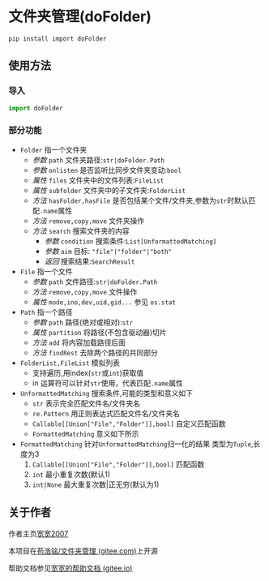 # 文件夹管理(doFolder)

```
pip install import doFolder
```

## 使用方法

### 导入

```python
import doFolder
```
### 部分功能
+ `Folder` 指一个文件夹
    + _参数_ `path` 文件夹路径:`str|doFolder.Path`
    + _参数_ `onlisten` 是否监听比同步文件夹变动:`bool`
    + _属性_ `files` 文件夹中的文件列表:`FileList`
    + _属性_ `subfolder` 文件夹中的子文件夹:`FolderList`
    + _方法_ `hasFolder,hasFile` 是否包括某个文件/文件夹,参数为`str`时默认匹配`.name`属性
    + _方法_ `remove,copy,move` 文件夹操作
    + _方法_ `search` 搜索文件夹的内容
        + _参数_ `condition` 搜索条件:`List[UnformattedMatching]`
        + _参数_ `aim` 目标: `"file"|"folder"|"both"`
        + _返回_ 搜索结果:`SearchResult`
+ `File` 指一个文件
    + _参数_ `path` 文件路径:`str|doFolder.Path`
    + _方法_ `remove,copy,move` 文件操作
    + _属性_ `mode,ino,dev,uid,gid...` 参见 `os.stat`
+ `Path` 指一个路径
    + _参数_ `path` 路径(绝对或相对):`str`
    + _属性_ `partition` 将路径(不包含驱动器)切片
    + _方法_ `add` 将内容加载路径后面
    + _方法_ `findRest` 去除两个路径的共同部分
+ `FolderList,FileList` 模拟列表
    + 支持遍历,用index(`str`或`int`)获取值
    + in 运算符可以针对`str`使用，代表匹配`.name`属性
+ `UnformattedMatching` 搜索条件,可能的类型和意义如下
    + `str` 表示完全匹配文件名/文件夹名
    + `re.Pattern` 用正则表达式匹配文件名/文件夹名
    + `Callable[[Union["File","Folder"]],bool]` 自定义匹配函数
    + `FormattedMatching` 意义如下所示
+ `FormattedMatching` 针对`UnformattedMatching`归一化的结果
    类型为`Tuple`,长度为3
    1. `Callable[[Union["File","Folder"]],bool]` 匹配函数
    2. `int` 最小重复次数(默认1)
    3. `int|None` 最大重复次数|正无穷(默认为1)
## 关于作者

作者主页[宽宽2007](https://kuankuan2007.gitee.io "作者主页")

本项目在[苟浩铭/文件夹管理 (gitee.com)](https://gitee.com/kuankuan2007/do-folder)上开源

帮助文档参见[宽宽的帮助文档 (gitee.io)](https://kuankuan2007.gitee.io/docs/do-folder/)
